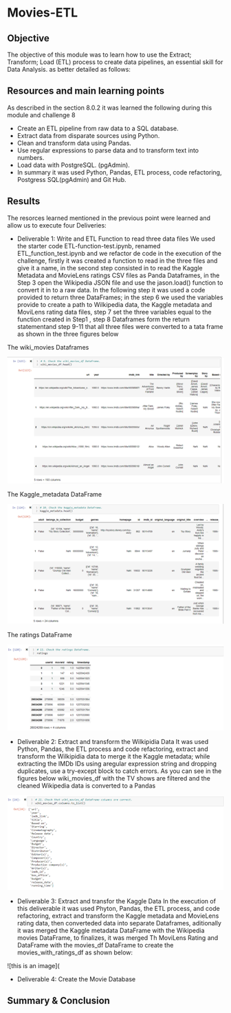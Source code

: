 # Movies-ETL
##  Objective
The objective of this module was to learn how to use the Extract; Transform; Load (ETL) process to create data pipelines, an essential skill for Data Analysis.
as better detailed as follows:
##  Resources and main learning points
As described in the section 8.0.2 it was learned the following during this module and challenge 8
* Create an ETL pipeline from raw data to a SQL database.
* Extract data from disparate sources using Python.
* Clean and transform data using Pandas.
* Use regular expressions to parse data and to transform text into numbers.
* Load data with PostgreSQL.  (pgAdmin).
* In summary it was used Python, Pandas, ETL process, code refactoring, Postgress SQL(pgAdmin) and Git Hub.
##  Results
The resorces learned mentioned in the previous point were learned and allow us to execute four Deliveries:
* Deliverable 1: Write and ETL Function to read three data files 
We used the starter code  ETL-function-test.ipynb, renamed ETL_function_test.ipynb and we refactor de code in the execution of the challenge, firstly it was created a function to read in the three files and give it a name, in the second step consisted in to read the Kaggle Metadata and MovieLens ratings CSV files as Panda Dataframes, in the Step 3 open the Wikipedia JSON file and use the jason.load() function to convert it in to a raw data. In the following step it was used a code provided to return three DataFrames; in the step 6 we used the variables provide to create a path to Wilkipedia data, the Kaggle metadata and MoviLens rating data files, step 7 set the three variables equal to the function created in Step1 , step 8 Dataframes form the return statementand step 9-11 that all three files were converted to a tata frame as shown in the three figures below

The wiki_movies Dataframes

![this is an image](https://github.com/JJF1962/Movies-ETL/blob/main/Resources/The%20wiki_movies_df.PNG)

The Kaggle_metadata DataFrame

![this is an image](https://github.com/JJF1962/Movies-ETL/blob/main/Resources/The%20kaggle_metadata.PNG)

The ratings DataFrame

![this is an image](https://github.com/JJF1962/Movies-ETL/blob/main/Resources/The%20ratings%20Dataframe.PNG)

* Deliverable 2: Extract and transform the Wilkipidia Data
It was used Python, Pandas, the ETL process and code refactoring, extract and transform the Wilkipidia data to merge it the Kaggle metadata; while extracting the IMDb IDs using aregular expression string and dropping duplicates, use a try-except block to catch errors. As you can see in the figures below wiki_movies_df with the TV shows are filtered  and the cleaned Wikipedia data is converted to a Pandas

![this is an image](https://github.com/JJF1962/Movies-ETL/blob/main/Resources/wiki_movies_df.PNG)

* Deliverable 3: Extract and transfor the Kaggle Data
In the execution of this deliverable it was used Phyton, Pandas, the ETL process, and code refactoring, extract and transform the Kaggle metadata and MovieLens rating data, then converteded data into separate Dataframes, aditionally it was merged the Kaggle metadata DataFrame with the Wikipedia movies DataFrame, to finalizes, it was merged  Th MoviLens Rating and DataFrame with the movies_df DataFrame to create the movies_with_ratings_df as shown below:

![this is an image](
* Deliverable 4: Create the Movie Database

##  Summary & Conclusion
